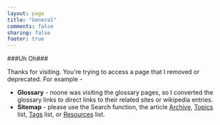 ```yaml
---
layout: page
title: "General"
comments: false
sharing: false
footer: true
---
```


###Uh Oh###

Thanks for visiting. You're trying to access a page that I removed or deprecated. For example - 

* **Glossary** - noone was visiting the glossary pages, so I converted the glossary links to direct links to their related sites or wikipedia entries. 
* **Sitemap** - please use the Search function, the article [Archive](/blog/archives/), [Topics](/articles/topics/) list, [Tags](/tags/) list, or [Resources](/resources/) list. 





